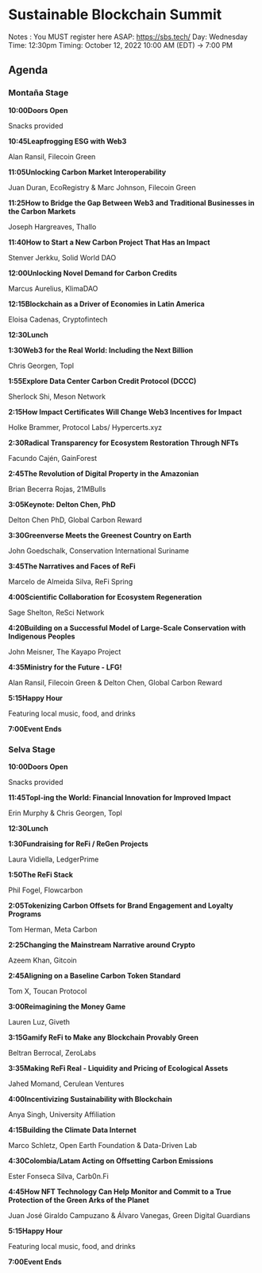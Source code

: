 # Sustainable Blockchain Summit

Notes : You MUST register here ASAP: 
https://sbs.tech/
Day: Wednesday
Time: 12:30pm
Timing: October 12, 2022 10:00 AM (EDT) → 7:00 PM

## **Agenda**

### **Montaña Stage**

**10:00Doors Open**

Snacks provided

**10:45Leapfrogging ESG with Web3**

Alan Ransil, Filecoin Green

**11:05Unlocking Carbon Market Interoperability**

Juan Duran, EcoRegistry & Marc Johnson, Filecoin Green

**11:25How to Bridge the Gap Between Web3 and Traditional Businesses in the Carbon Markets**

Joseph Hargreaves, Thallo

**11:40How to Start a New Carbon Project That Has an Impact**

Stenver Jerkku, Solid World DAO

**12:00Unlocking Novel Demand for Carbon Credits**

Marcus Aurelius, KlimaDAO

**12:15Blockchain as a Driver of Economies in Latin America**

Eloisa Cadenas, Cryptofintech

**12:30Lunch**

**1:30Web3 for the Real World: Including the Next Billion**

Chris Georgen, Topl

**1:55Explore Data Center Carbon Credit Protocol (DCCC)**

Sherlock Shi, Meson Network

**2:15How Impact Certificates Will Change Web3 Incentives for Impact**

Holke Brammer, Protocol Labs/ Hypercerts.xyz

**2:30Radical Transparency for Ecosystem Restoration Through NFTs**

Facundo Cajén, GainForest

**2:45The Revolution of Digital Property in the Amazonian**

Brian Becerra Rojas, 21MBulls

**3:05Keynote: Delton Chen, PhD**

Delton Chen PhD, Global Carbon Reward

**3:30Greenverse Meets the Greenest Country on Earth**

John Goedschalk, Conservation International Suriname

**3:45The Narratives and Faces of ReFi**

Marcelo de Almeida Silva, ReFi Spring

**4:00Scientific Collaboration for Ecosystem Regeneration**

Sage Shelton, ReSci Network

**4:20Building on a Successful Model of Large-Scale Conservation with Indigenous Peoples**

John Meisner, The Kayapo Project

**4:35Ministry for the Future - LFG!**

Alan Ransil, Filecoin Green & Delton Chen, Global Carbon Reward

**5:15Happy Hour**

Featuring local music, food, and drinks

**7:00Event Ends**

### **Selva Stage**

**10:00Doors Open**

Snacks provided

**11:45Topl-ing the World: Financial Innovation for Improved Impact**

Erin Murphy & Chris Georgen, Topl

**12:30Lunch**

**1:30Fundraising for ReFi / ReGen Projects**

Laura Vidiella, LedgerPrime

**1:50The ReFi Stack**

Phil Fogel, Flowcarbon

**2:05Tokenizing Carbon Offsets for Brand Engagement and Loyalty Programs**

Tom Herman, Meta Carbon

**2:25Changing the Mainstream Narrative around Crypto**

Azeem Khan, Gitcoin

**2:45Aligning on a Baseline Carbon Token Standard**

Tom X, Toucan Protocol

**3:00Reimagining the Money Game**

Lauren Luz, Giveth

**3:15Gamify ReFi to Make any Blockchain Provably Green**

Beltran Berrocal, ZeroLabs

**3:35Making ReFi Real - Liquidity and Pricing of Ecological Assets**

Jahed Momand, Cerulean Ventures

**4:00Incentivizing Sustainability with Blockchain**

Anya Singh, University Affiliation

**4:15Building the Climate Data Internet**

Marco Schletz, Open Earth Foundation & Data-Driven Lab

**4:30Colombia/Latam Acting on Offsetting Carbon Emissions**

Ester Fonseca Silva, Carb0n.Fi

**4:45How NFT Technology Can Help Monitor and Commit to a True Protection of the Green Arks of the Planet**

Juan José Giraldo Campuzano & Álvaro Vanegas, Green Digital Guardians

**5:15Happy Hour**

Featuring local music, food, and drinks

**7:00Event Ends**